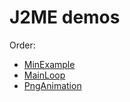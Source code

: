 # J2ME demos

Order:
- [MinExample](./MinExample/README.md)
- [MainLoop](./MainLoop/README.md)
- [PngAnimation](./PngAnimation/README.md)
